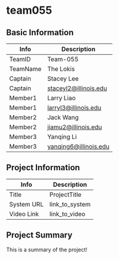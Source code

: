 # team055

## Basic Information

|   Info      |        Description     |
| ----------- | ---------------------- |
| TeamID      |        Team-055        |
| TeamName    |        The Lokis       |
| Captain     |    Stacey Lee           |
| Captain     |  staceyl2@illinois.edu  |
| Member1     |       Larry Liao
| Member1     |  larryl3@illinois.edu  |
| Member2     |        Jack Wang
| Member2     |  jiamu2@illinois.edu  |
| Member3     |     Yanqing Li        |
| Member3     |  yanqing6@illinois.edu  |

## Project Information

|   Info      |        Description     |
| ----------- | ---------------------- |
|  Title      |       ProjectTitle     |
| System URL  |      link_to_system    |
| Video Link  |      link_to_video     |

## Project Summary

This is a summary of the project!
